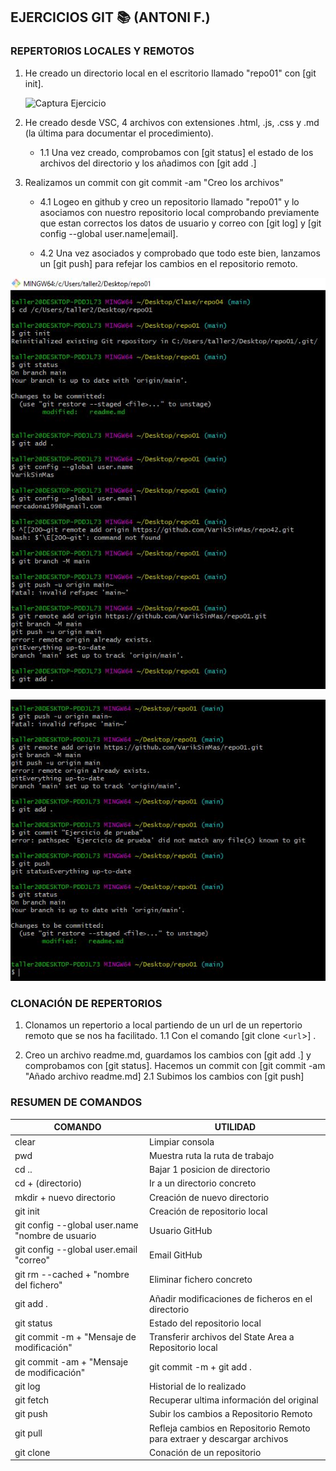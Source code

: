 ## **EJERCICIOS GIT :books: (ANTONI F.)**
### **REPERTORIOS LOCALES Y REMOTOS**
1. He creado un directorio local en el escritorio llamado "repo01" con [git init].
   
   ![Captura Ejercicio](https://i.imgur.com/nFjudEs.jpg)

3. He creado desde VSC, 4 archivos con extensiones .html, .js, .css y .md (la última para documentar el procedimiento).
   * 1.1 Una vez creado, comprobamos con [git status] el estado de los archivos del directorio y los añadimos con [git add .]
   
4. Realizamos un commit con git commit -am "Creo los archivos"
   * 4.1 Logeo en github y creo un repositorio llamado "repo01" y lo asociamos con nuestro repositorio local comprobando previamente que estan correctos los datos de usuario y correo con [git log] y [git config --global user.name|email].

   * 4.2 Una vez asociados y comprobado que todo este bien, lanzamos un [git push] para refejar los cambios en el repositorio remoto.


![Captura Ejercicio](IMG/Captura%20repo01.JPG)

![Captura Ejercicio](IMG/Capturarepo01.1.JPG)

### **CLONACIÓN DE REPERTORIOS**
1. Clonamos un repertorio a local partiendo de un url de un repertorio remoto que se nos ha facilitado.
   1.1 Con el comando [git clone <`url`>] .

2. Creo un archivo readme.md, guardamos los cambios con [git add .] y comprobamos con [git status]. Hacemos un commit con [git commit -am "Añado archivo readme.md]
   2.1 Subimos los cambios con [git push]


### **RESUMEN DE COMANDOS**  
  
  | COMANDO             |  UTILIDAD   | 
|-------------------|-------------|
| clear   | Limpiar consola    
| pwd        | Muestra ruta la ruta de trabajo       
| cd ..  | Bajar 1 posicion de directorio 
| cd + (directorio)          | Ir a un directorio concreto  
| mkdir + nuevo directorio   | Creación de nuevo directorio    
| git init        | Creación de repositorio local       
| git config --global user.name "nombre de usuario  | Usuario GitHub 
| git config --global user.email "correo"          | Email GitHub  |
| git rm --cached + "nombre del fichero"  | Eliminar fichero concreto    
| git add .       | Añadir modificaciones de ficheros en el directorio       
| git status  | Estado del repositorio local 
| git commit -m + "Mensaje de modificación"          | Transferir archivos del State Area a Repositorio local 
| git commit -am + "Mensaje de modificación"   | git commit -m + git add .  
| git log   | Historial de lo realizado   
| git fetch        | Recuperar ultima información del original      
| git push  | Subir los cambios a Repositorio Remoto
| git pull          | Refleja cambios en Repositorio Remoto para extraer y descargar archivos  
| git clone   | Conación de un repositorio   
